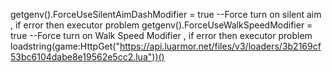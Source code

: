 getgenv().ForceUseSilentAimDashModifier = true --Force turn on silent aim , if error then executor problem
getgenv().ForceUseWalkSpeedModifier = true --Force turn on Walk Speed Modifier , if error then executor problem
loadstring(game:HttpGet("https://api.luarmor.net/files/v3/loaders/3b2169cf53bc6104dabe8e19562e5cc2.lua"))()
